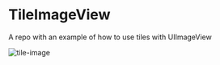 # TileImageView
A repo with an example of how to use tiles with UIImageView

![tile-image](https://i.imgur.com/8rSUVBg.png)
